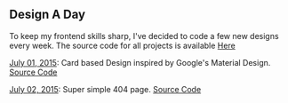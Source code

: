 ## Design A Day
To keep my frontend skills sharp, I've decided to code a few new designs every week. The source code for all projects is available [Here](https://github.com/UncleDozer/design-a-day)

[July 01, 2015](design-a-day/july-01): Card based Design inspired by Google's Material Design. [Source Code](https://github.com/UncleDozer/Design-A-Day/tree/master/july-01)

[July 02, 2015](design-a-day/july-02): Super simple 404 page. [Source Code](https://github.com/UncleDozer/Design-A-Day/tree/master/july-02)
